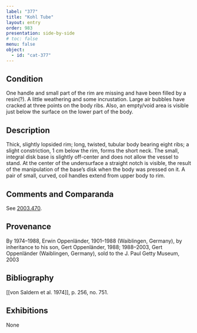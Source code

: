 ```yaml
---
label: "377"
title: "Kohl Tube"
layout: entry
order: 983
presentation: side-by-side
# toc: false
menu: false
object:
  - id: "cat-377"
---
```


## Condition

One handle and small part of the rim are missing and have been filled by a resin(?). A little weathering and some incrustation. Large air bubbles have cracked at three points on the body ribs. Also, an empty/void area is visible just below the surface on the lower part of the body.

## Description

Thick, slightly lopsided rim; long, twisted, tubular body bearing eight ribs; a slight constriction, 1 cm below the rim, forms the short neck. The small, integral disk base is slightly off-center and does not allow the vessel to stand. At the center of the undersurface a straight notch is visible, the result of the manipulation of the base’s disk when the body was pressed on it. A pair of small, curved, coil handles extend from upper body to rim.

## Comments and Comparanda

See [2003.470](#num).

## Provenance

By 1974–1988, Erwin Oppenländer, 1901–1988 (Waiblingen, Germany), by inheritance to his son, Gert Oppenländer, 1988; 1988–2003, Gert Oppenländer (Waiblingen, Germany), sold to the J. Paul Getty Museum, 2003

## Bibliography

[[von Saldern et al. 1974]], p. 256, no. 751.

## Exhibitions

None